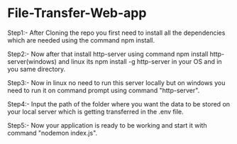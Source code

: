 # File-Transfer-Web-app

Step1:- After Cloning the repo you first need to install all the dependencies which are needed using the command npm install.

Step2:- Now after that install http-server using command npm install http-server(windows) and linux its npm install -g http-server in your OS and in you same directory.

Step3:- Now in linux no need to run this server locally but on windows you need to run it on command prompt using command "http-server".

Step4:- Input the path of the folder where you want the data to be stored on your local server which is getting transferred  in the .env file.

Step5:- Now your application is ready to be working and start it with command "nodemon index.js".
